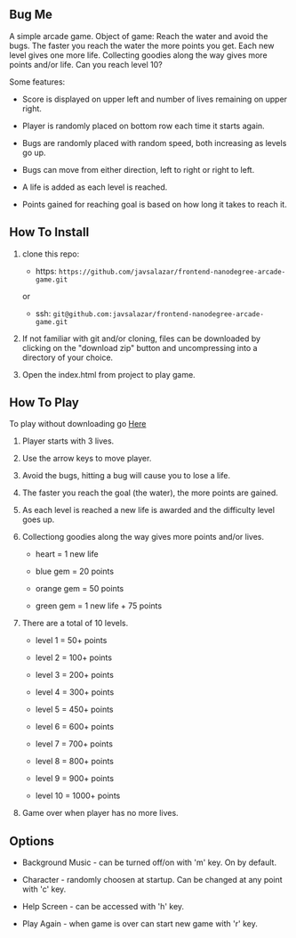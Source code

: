 ## Bug Me

A simple arcade game.  Object of game: Reach the water and avoid the bugs. The faster you reach the water the more points you get. Each new level gives one more life. Collecting goodies along the way gives more points and/or life. Can you reach level 10?

Some features: 

* Score is displayed on upper left and number of lives remaining on upper right.

* Player is randomly placed on bottom row each time it starts again.

* Bugs are randomly placed with random speed, both increasing as levels go up.

* Bugs can move from either direction, left to right or right to left.

* A life is added as each level is reached.

* Points gained for reaching goal is based on how long it takes to reach it.


## How To Install

1. clone this repo:

	* https: `https://github.com/javsalazar/frontend-nanodegree-arcade-game.git`

	or

	* ssh: `git@github.com:javsalazar/frontend-nanodegree-arcade-game.git`


2. If not familiar with git and/or cloning, files can be downloaded by clicking on the "download zip" button and uncompressing into a directory of your choice.

3. Open the index.html from project to play game.


## How To Play

To play without downloading go [Here](http://p3.xjav.com/)

1. Player starts with 3 lives.

2. Use the arrow keys to move player.

3. Avoid the bugs, hitting a bug will cause you to lose a life.

4. The faster you reach the goal (the water), the more points are gained.

5. As each level is reached a new life is awarded and the difficulty level goes up.

6. Collectiong goodies along the way gives more points and/or lives.

	* heart  = 1 new life

	* blue gem = 20 points

	* orange gem = 50 points

	* green gem = 1 new life + 75 points

7. There are a total of 10 levels.

	* level 1 = 50+ points

	* level 2 = 100+ points

	* level 3 = 200+ points

	* level 4 = 300+ points

	* level 5 = 450+ points

	* level 6 = 600+ points

	* level 7 = 700+ points

	* level 8 = 800+ points

	* level 9 = 900+ points

	* level 10 = 1000+ points

8. Game over when player has no more lives.


## Options

* Background Music - can be turned off/on with 'm' key. On by default.

* Character - randomly choosen at startup.  Can be changed at any point with 'c' key.

* Help Screen - can be accessed with 'h' key.

* Play Again - when game is over can start new game with 'r' key.